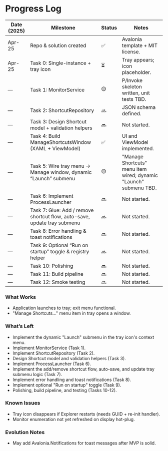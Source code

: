 # Progress Log

| Date (2025) | Milestone | Status | Notes |
|-------------|-----------|--------|-------|
| Apr-25 | Repo & solution created | ✅ | Avalonia template + MIT license. |
| Apr-25 | Task 0: Single-instance + tray icon | ⏳ | Tray appears; icon placeholder. |
| — | Task 1: MonitorService | 🟡 | P/Invoke skeleton written, unit tests TBD. |
| — | Task 2: ShortcutRepository | 🔜 | JSON schema defined. |
| — | Task 3: Design Shortcut model + validation helpers | 🔜 | Not started. |
| — | Task 4: Build ManageShortcutsWindow (XAML + ViewModel) | ✅ | UI and ViewModel implemented. |
| — | Task 5: Wire tray menu → Manage window, dynamic “Launch” submenu | 🟡 | "Manage Shortcuts" menu item wired; dynamic "Launch" submenu TBD. |
| — | Task 6: Implement ProcessLauncher | 🔜 | Not started. |
| — | Task 7: Glue: Add / remove shortcut flow, auto-save, update tray submenu | 🔜 | Not started. |
| — | Task 8: Error handling & toast notifications | 🔜 | Not started. |
| — | Task 9: Optional “Run on startup” toggle & registry helper | 🔜 | Not started. |
| — | Task 10: Polishing | 🔜 | Not started. |
| — | Task 11: Build pipeline | 🔜 | Not started. |
| — | Task 12: Smoke testing | 🔜 | Not started. |

### What Works
* Application launches to tray; exit menu functional.
* "Manage Shortcuts..." menu item in tray opens a window.

### What’s Left
* Implement the dynamic "Launch" submenu in the tray icon's context menu.
* Implement MonitorService (Task 1).
* Implement ShortcutRepository (Task 2).
* Design Shortcut model and validation helpers (Task 3).
* Implement ProcessLauncher (Task 6).
* Implement the add/remove shortcut flow, auto-save, and update tray submenu logic (Task 7).
* Implement error handling and toast notifications (Task 8).
* Implement optional "Run on startup" toggle (Task 9).
* Polishing, build pipeline, and testing (Tasks 10-12).

### Known Issues
* Tray icon disappears if Explorer restarts (needs GUID + re-init handler).
* Monitor enumeration not yet refreshed on display hot-plug.

### Evolution Notes
* May add Avalonia.Notifications for toast messages after MVP is solid.
